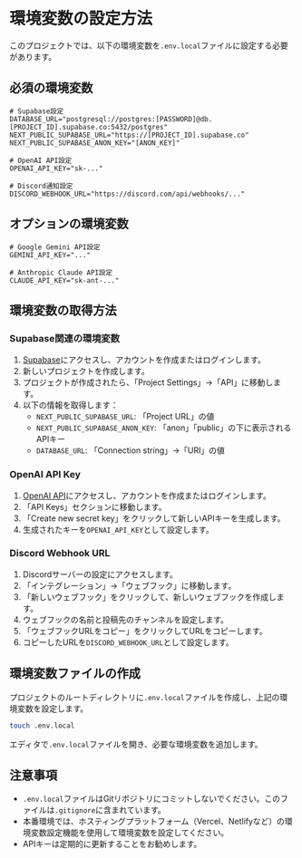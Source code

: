 # 環境変数の設定方法

このプロジェクトでは、以下の環境変数を`.env.local`ファイルに設定する必要があります。

## 必須の環境変数

```
# Supabase設定
DATABASE_URL="postgresql://postgres:[PASSWORD]@db.[PROJECT_ID].supabase.co:5432/postgres"
NEXT_PUBLIC_SUPABASE_URL="https://[PROJECT_ID].supabase.co"
NEXT_PUBLIC_SUPABASE_ANON_KEY="[ANON_KEY]"

# OpenAI API設定
OPENAI_API_KEY="sk-..."

# Discord通知設定
DISCORD_WEBHOOK_URL="https://discord.com/api/webhooks/..."
```

## オプションの環境変数

```
# Google Gemini API設定
GEMINI_API_KEY="..."

# Anthropic Claude API設定
CLAUDE_API_KEY="sk-ant-..."
```

## 環境変数の取得方法

### Supabase関連の環境変数

1. [Supabase](https://supabase.com/)にアクセスし、アカウントを作成またはログインします。
2. 新しいプロジェクトを作成します。
3. プロジェクトが作成されたら、「Project Settings」→「API」に移動します。
4. 以下の情報を取得します：
   - `NEXT_PUBLIC_SUPABASE_URL`: 「Project URL」の値
   - `NEXT_PUBLIC_SUPABASE_ANON_KEY`: 「anon」「public」の下に表示されるAPIキー
   - `DATABASE_URL`: 「Connection string」→「URI」の値

### OpenAI API Key

1. [OpenAI API](https://platform.openai.com/)にアクセスし、アカウントを作成またはログインします。
2. 「API Keys」セクションに移動します。
3. 「Create new secret key」をクリックして新しいAPIキーを生成します。
4. 生成されたキーを`OPENAI_API_KEY`として設定します。

### Discord Webhook URL

1. Discordサーバーの設定にアクセスします。
2. 「インテグレーション」→「ウェブフック」に移動します。
3. 「新しいウェブフック」をクリックして、新しいウェブフックを作成します。
4. ウェブフックの名前と投稿先のチャンネルを設定します。
5. 「ウェブフックURLをコピー」をクリックしてURLをコピーします。
6. コピーしたURLを`DISCORD_WEBHOOK_URL`として設定します。

## 環境変数ファイルの作成

プロジェクトのルートディレクトリに`.env.local`ファイルを作成し、上記の環境変数を設定します。

```bash
touch .env.local
```

エディタで`.env.local`ファイルを開き、必要な環境変数を追加します。

## 注意事項

- `.env.local`ファイルはGitリポジトリにコミットしないでください。このファイルは`.gitignore`に含まれています。
- 本番環境では、ホスティングプラットフォーム（Vercel、Netlifyなど）の環境変数設定機能を使用して環境変数を設定してください。
- APIキーは定期的に更新することをお勧めします。